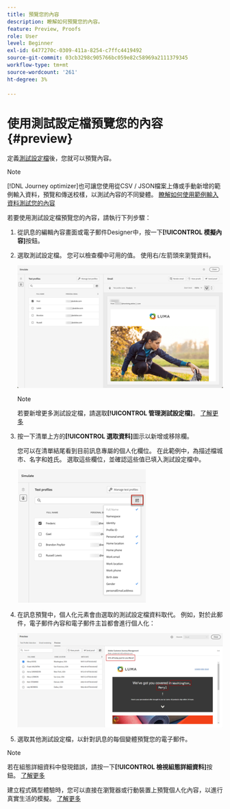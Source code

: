 ```yaml
---
title: 預覽您的內容
description: 瞭解如何預覽您的內容。
feature: Preview, Proofs
role: User
level: Beginner
exl-id: 6477270c-0309-411a-8254-c7ffc4419492
source-git-commit: 03cb3298c905766bc059e82c58969a2111379345
workflow-type: tm+mt
source-wordcount: '261'
ht-degree: 3%

---
```


# 使用測試設定檔預覽您的內容 {#preview}

<!--## Preview your content {#preview-content}-->

定義[測試設定檔](test-profiles.md)後，您就可以預覽內容。

>[!NOTE]
>
>[!DNL Journey optimizer]也可讓您使用從CSV / JSON檔案上傳或手動新增的範例輸入資料，預覽和傳送校樣，以測試內容的不同變體。 [瞭解如何使用範例輸入資料測試您的內容](../test-approve/simulate-sample-input.md)

若要使用測試設定檔預覽您的內容，請執行下列步驟：

1. 從訊息的編輯內容畫面或電子郵件Designer中，按一下&#x200B;**[!UICONTROL 模擬內容]**&#x200B;按鈕。

1. 選取測試設定檔。 您可以檢查欄中可用的值。 使用右/左箭頭來瀏覽資料。

   ![](../email/assets/preview-select-profile.png)

   >[!NOTE]
   >
   >若要新增更多測試設定檔，請選取&#x200B;**[!UICONTROL 管理測試設定檔]**。 [了解更多](test-profiles.md)

1. 按一下清單上方的&#x200B;**[!UICONTROL 選取資料]**&#x200B;圖示以新增或移除欄。

   您可以在清單結尾看到目前訊息專屬的個人化欄位。 在此範例中，為描述檔城市、名字和姓氏。 選取這些欄位，並確認這些值已填入測試設定檔中。

   ![](../email/assets/preview-select-data.png)

1. 在訊息預覽中，個人化元素會由選取的測試設定檔資料取代。 例如，對於此郵件，電子郵件內容和電子郵件主旨都會進行個人化：

   ![](../email/assets/preview-test-profile.png)

1. 選取其他測試設定檔，以針對訊息的每個變體預覽您的電子郵件。

>[!NOTE]
>
>若在組態詳細資料中發現錯誤，請按一下&#x200B;**[!UICONTROL 檢視組態詳細資料]**&#x200B;按鈕。 [了解更多](../email/surface-personalization.md#check-configuration)

建立程式碼型體驗時，您可以直接在瀏覽器或行動裝置上預覽個人化內容，以進行真實生活的模擬。 [了解更多](../code-based/create-code-based.md#preview-on-device)

